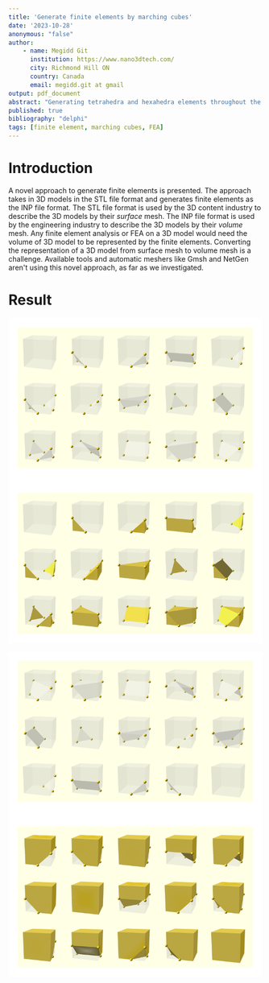 ```yaml
---
title: 'Generate finite elements by marching cubes'
date: '2023-10-28'
anonymous: "false"
author: 
    - name: Megidd Git
      institution: https://www.nano3dtech.com/
      city: Richmond Hill ON
      country: Canada
      email: megidd.git at gmail
output: pdf_document
abstract: "Generating tetrahedra and hexahedra elements throughout the volume of a 3D model by the marching cubes algorithm"
published: true
bibliography: "delphi"
tags: [finite element, marching cubes, FEA]
---
```


# Introduction

A novel approach to generate finite elements is presented. The approach takes in 3D models in the STL file format and generates finite elements as the INP file format. The STL file format is used by the 3D content industry to describe the 3D models by their *surface* mesh. The INP file format is used by the engineering industry to describe the 3D models by their *volume* mesh. Any finite element analysis or FEA on a 3D model would need the volume of 3D model to be represented by the finite elements. Converting the representation of a 3D model from surface mesh to volume mesh is a challenge. Available tools and automatic meshers like Gmsh and NetGen aren't using this novel approach, as far as we investigated.

# Result

![15 first cases](./15firstcases.svg "15 first cases")

![15 last cases](15lastcases.svg "15 last cases")
